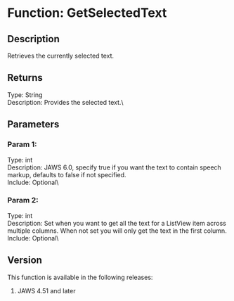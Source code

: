 # Function: GetSelectedText

## Description

Retrieves the currently selected text.

## Returns

Type: String\
Description: Provides the selected text.\

## Parameters

### Param 1:

Type: int\
Description: JAWS 6.0, specify true if you want the text to contain
speech markup, defaults to false if not specified.\
Include: Optional\

### Param 2:

Type: int\
Description: Set when you want to get all the text for a ListView item
across multiple columns. When not set you will only get the text in the
first column.\
Include: Optional\

## Version

This function is available in the following releases:

1.  JAWS 4.51 and later
